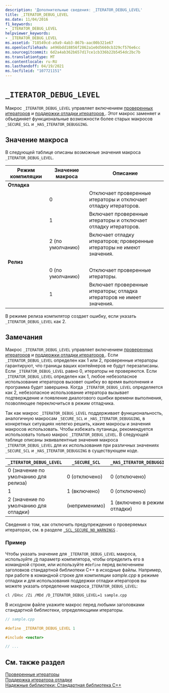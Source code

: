 ```yaml
---
description: 'Дополнительные сведения: _ITERATOR_DEBUG_LEVEL'
title: _ITERATOR_DEBUG_LEVEL
ms.date: 11/04/2016
f1_keywords:
- _ITERATOR_DEBUG_LEVEL
helpviewer_keywords:
- _ITERATOR_DEBUG_LEVEL
ms.assetid: 718549cd-a9a9-4ab3-867b-aac00b321e67
ms.openlocfilehash: a496bdd18856f2862a1e0d5660cb329cf576e6cc
ms.sourcegitcommit: 6d2a4ab362b657d17ce1cb336b22b5454dc2bc7b
ms.translationtype: MT
ms.contentlocale: ru-RU
ms.lasthandoff: 04/19/2021
ms.locfileid: "107721151"
---
```

# `_ITERATOR_DEBUG_LEVEL`

Макрос `_ITERATOR_DEBUG_LEVEL` управляет включением [проверенных итераторов](../standard-library/checked-iterators.md) и [поддержки отладки итераторов ](../standard-library/debug-iterator-support.md). Этот макрос заменяет и объединяет функциональные возможности более старых макросов `_SECURE_SCL` и `_HAS_ITERATOR_DEBUGGING`.

## <a name="macro-values"></a>Значение макроса

В следующей таблице описаны возможные значения макроса `_ITERATOR_DEBUG_LEVEL`.

|Режим компиляции|Значение макроса|Описание|
|----------------------|----------------|-----------------|
|**Отладка**|||
||0|Отключает проверенные итераторы и отключает отладку итераторов.|
||1|Включает проверенные итераторы и отключает отладку итераторов.|
||2 (по умолчанию)|Включает отладку итераторов; проверенные итераторы не имеют значения.|
|**Релиз**|||
||0 (по умолчанию)|Отключает проверенные итераторы.|
||1|Включает проверенные итераторы; отладка итераторов не имеет значения.|

В режиме релиза компилятор создает ошибку, если указать `_ITERATOR_DEBUG_LEVEL` как 2.

## <a name="remarks"></a>Замечания

Макрос `_ITERATOR_DEBUG_LEVEL` управляет включением [проверенных итераторов](../standard-library/checked-iterators.md) и [поддержки отладки итераторов ](../standard-library/debug-iterator-support.md). Если `_ITERATOR_DEBUG_LEVEL` определен как 1 или 2, проверенные итераторы гарантируют, что границы ваших контейнеров не будут перезаписаны. Если `_ITERATOR_DEBUG_LEVEL` равно 0, итераторы не проверяются. Если `_ITERATOR_DEBUG_LEVEL` определен как 1, любое небезопасное использование итераторов вызовет ошибку во время выполнения и программа будет завершена. Когда `_ITERATOR_DEBUG_LEVEL` определяется как 2, небезопасное использование итератора вызывает подтверждение и появление диалогового ошибки времени выполнения, позволяющее переключиться в режим отладчика.

Так как макрос `_ITERATOR_DEBUG_LEVEL` поддерживает функциональность, аналогичную макросам `_SECURE_SCL` и `_HAS_ITERATOR_DEBUGGING`, в конкретных ситуациях нелегко решить, какие макросы и значения макросов использовать. Чтобы избежать путаницы, рекомендуется использовать только макрос `_ITERATOR_DEBUG_LEVEL`. В следующей таблице описаны эквивалентные значения макроса `_ITERATOR_DEBUG_LEVEL` для их использования при различных значениях `_SECURE_SCL` и `_HAS_ITERATOR_DEBUGGING` в существующем коде.

|**`_ITERATOR_DEBUG_LEVEL`** |**`_SECURE_SCL`** |**`_HAS_ITERATOR_DEBUGGING`**|
|---|---|---|
|0 (значение по умолчанию для релиза)|0 (отключено)|0 (отключено)|
|1|1 (включено)|0 (отключено)|
|2 (значение по умолчанию для отладки)|(неприменимо)|1 (включено в режиме отладки)|

Сведения о том, как отключить предупреждения о проверяемых итераторах, см. в разделе [`_SCL_SECURE_NO_WARNINGS`](../standard-library/scl-secure-no-warnings.md) .

### <a name="example"></a>Пример

Чтобы указать значение для `_ITERATOR_DEBUG_LEVEL` макроса, используйте [`/D`](../build/reference/d-preprocessor-definitions.md) параметр компилятора, чтобы определить его в командной строке, или используйте `#define` перед включением заголовков стандартной библиотеки C++ в исходные файлы. Например, при работе в командной строке для компиляции *sample.cpp* в режиме отладки и для использования поддержки отладки итераторов вы можете указать определение макроса`_ITERATOR_DEBUG_LEVEL`:

`cl /EHsc /Zi /MDd /D_ITERATOR_DEBUG_LEVEL=1 sample.cpp`

В исходном файле укажите макрос перед любыми заголовками стандартной библиотеки, определяющими итераторы.

```cpp
// sample.cpp

#define _ITERATOR_DEBUG_LEVEL 1

#include <vector>

// ...
```

## <a name="see-also"></a>См. также раздел

[Проверенные итераторы](../standard-library/checked-iterators.md)\
[Поддержка итератора отладки](../standard-library/debug-iterator-support.md)\
[Надежные библиотеки: Стандартная библиотека C++](../standard-library/safe-libraries-cpp-standard-library.md)
